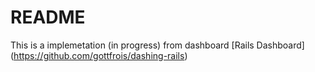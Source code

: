 # README

This is a implemetation (in progress) from dashboard [Rails Dashboard] (https://github.com/gottfrois/dashing-rails)
